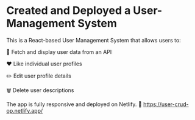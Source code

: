 # Created and Deployed a User-Management System

This is a React-based User Management System that allows users to:

🔄 Fetch and display user data from an API

❤️ Like individual user profiles

✏️ Edit user profile details

🗑️ Delete user descriptions

The app is fully responsive and deployed on Netlify.
🔗 https://user-crud-op.netlify.app/

